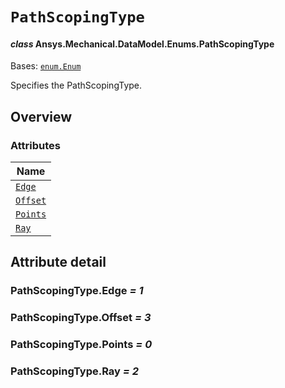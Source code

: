 # `PathScopingType`

<a id="ansys.mechanical.stubs.v242.Ansys.Mechanical.DataModel.Enums.PathScopingType"></a>

#### *class* Ansys.Mechanical.DataModel.Enums.PathScopingType

Bases: [`enum.Enum`](https://docs.python.org/3/library/enum.html#enum.Enum)

Specifies the PathScopingType.

<!-- !! processed by numpydoc !! -->

<a id="overview"></a>

## Overview

### Attributes

| Name |
| ------------------------------------- |
| [`Edge`](#PathScopingType.Edge) |
| [`Offset`](#PathScopingType.Offset) |
| [`Points`](#PathScopingType.Points) |
| [`Ray`](#PathScopingType.Ray) |

<a id="attribute-detail"></a>

## Attribute detail

<a id="PathScopingType.Edge"></a>

### PathScopingType.Edge *= 1*

<a id="PathScopingType.Offset"></a>

### PathScopingType.Offset *= 3*

<a id="PathScopingType.Points"></a>

### PathScopingType.Points *= 0*

<a id="PathScopingType.Ray"></a>

### PathScopingType.Ray *= 2*


